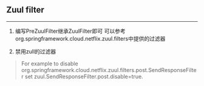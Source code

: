## Zuul filter

--- 
1. 编写PreZuulFilter继承ZuulFilter即可
可以参考org.springframework.cloud.netflix.zuul.filters中提供的过滤器

2. 禁用zull的过滤器
> For example to disable org.springframework.cloud.netflix.zuul.filters.post.SendResponseFilter 
> set zuul.SendResponseFilter.post.disable=true.